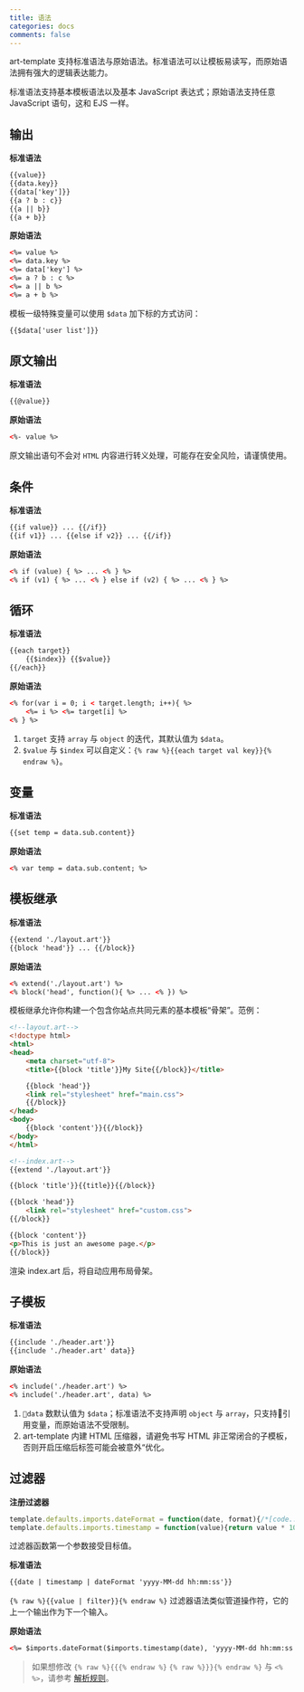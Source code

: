 ```yaml
---
title: 语法
categories: docs
comments: false
---
```


art-template 支持标准语法与原始语法。标准语法可以让模板易读写，而原始语法拥有强大的逻辑表达能力。

标准语法支持基本模板语法以及基本 JavaScript 表达式；原始语法支持任意 JavaScript 语句，这和 EJS 一样。

## 输出

**标准语法**

```html
{{value}}
{{data.key}}
{{data['key']}}
{{a ? b : c}}
{{a || b}}
{{a + b}}
```

**原始语法**

```html
<%= value %>
<%= data.key %>
<%= data['key'] %>
<%= a ? b : c %>
<%= a || b %>
<%= a + b %>
```

模板一级特殊变量可以使用 `$data` 加下标的方式访问：

```html
{{$data['user list']}}
```

## 原文输出

**标准语法**

```html
{{@value}}
```

**原始语法**

```html
<%- value %>
```

原文输出语句不会对 `HTML` 内容进行转义处理，可能存在安全风险，请谨慎使用。

## 条件

**标准语法**

```html
{{if value}} ... {{/if}}
{{if v1}} ... {{else if v2}} ... {{/if}}
```

**原始语法**

```html
<% if (value) { %> ... <% } %>
<% if (v1) { %> ... <% } else if (v2) { %> ... <% } %>
```

## 循环

**标准语法**

```html
{{each target}}
    {{$index}} {{$value}}
{{/each}}
```

**原始语法**

```html
<% for(var i = 0; i < target.length; i++){ %>
    <%= i %> <%= target[i] %>
<% } %>
```

1. `target` 支持 `array` 与 `object` 的迭代，其默认值为 `$data`。
2. `$value` 与 `$index` 可以自定义：`{% raw %}{{each target val key}}{% endraw %}`。

## 变量

**标准语法**

```html
{{set temp = data.sub.content}}
```

**原始语法**

```html
<% var temp = data.sub.content; %> 
```

## 模板继承

**标准语法**

```html
{{extend './layout.art'}}
{{block 'head'}} ... {{/block}}
```

**原始语法**

```html
<% extend('./layout.art') %>
<% block('head', function(){ %> ... <% }) %>
```

模板继承允许你构建一个包含你站点共同元素的基本模板“骨架”。范例：

```html
<!--layout.art-->
<!doctype html>
<html>
<head>
    <meta charset="utf-8">
    <title>{{block 'title'}}My Site{{/block}}</title>

    {{block 'head'}}
    <link rel="stylesheet" href="main.css">
    {{/block}}
</head>
<body>
    {{block 'content'}}{{/block}}
</body>
</html>
```

```html
<!--index.art-->
{{extend './layout.art'}}

{{block 'title'}}{{title}}{{/block}}

{{block 'head'}}
    <link rel="stylesheet" href="custom.css">
{{/block}}

{{block 'content'}}
<p>This is just an awesome page.</p>
{{/block}}
```

渲染 index.art 后，将自动应用布局骨架。

## 子模板

**标准语法**

```html
{{include './header.art'}}
{{include './header.art' data}}
```

**原始语法**

```html
<% include('./header.art') %>
<% include('./header.art', data) %>
```

1. `data` 数默认值为 `$data`；标准语法不支持声明 `object` 与 `array`，只支持引用变量，而原始语法不受限制。
2. art-template 内建 HTML 压缩器，请避免书写 HTML 非正常闭合的子模板，否则开启压缩后标签可能会被意外“优化。

## 过滤器

**注册过滤器**

```js
template.defaults.imports.dateFormat = function(date, format){/*[code..]*/};
template.defaults.imports.timestamp = function(value){return value * 1000};
```

过滤器函数第一个参数接受目标值。

**标准语法**

```html
{{date | timestamp | dateFormat 'yyyy-MM-dd hh:mm:ss'}}
```

`{% raw %}{{value | filter}}{% endraw %}` 过滤器语法类似管道操作符，它的上一个输出作为下一个输入。

**原始语法**

```html
<%= $imports.dateFormat($imports.timestamp(date), 'yyyy-MM-dd hh:mm:ss') %>
```

> 如果想修改 `{% raw %}{{{% endraw %}` `{% raw %}}}{% endraw %}` 与 `<%` `%>`，请参考 [解析规则](rules.html)。